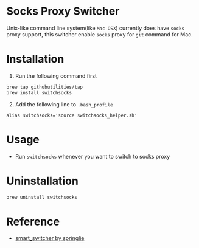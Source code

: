 # Socks Proxy Switcher

Unix-like command line system(like `Mac OSX`) currently does have `socks` proxy support, this switcher enable `socks` proxy for `git` command for Mac.


# Installation

1. Run the following command first

```sh
brew tap githubutilities/tap
brew install switchsocks
```

2. Add the following line to `.bash_profile`

```config
alias switchsocks='source switchsocks_helper.sh'
```

# Usage

* Run `switchsocks` whenever you want to switch to socks proxy


# Uninstallation

```sh
brew uninstall switchsocks
```


# Reference

* [smart_switcher by springlie](https://github.com/springlie/smart_switcher/blob/master/smart_switcher.sh)